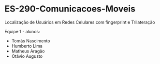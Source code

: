 # ES-290-Comunicacoes-Moveis
Localização de Usuários em Redes Celulares
com fingerprint e Trilateração

Equipe 1 - alunos:

* Tomás Nascimento
* Humberto Lima
* Matheus Aragão
* Otávio Augusto